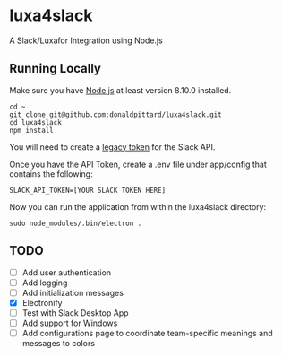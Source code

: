 # luxa4slack
A Slack/Luxafor Integration using Node.js

## Running Locally
Make sure you have [Node.js](https://nodejs.org/en/) at least version 8.10.0 installed.

```
cd ~
git clone git@github.com:donaldpittard/luxa4slack.git
cd luxa4slack
npm install
```

You will need to create a [legacy token](https://api.slack.com/custom-integrations/legacy-tokens) for the Slack API.

Once you have the API Token, create a .env file under app/config that contains the following:
```
SLACK_API_TOKEN=[YOUR SLACK TOKEN HERE]
```

Now you can run the application from within the luxa4slack directory:
```
sudo node_modules/.bin/electron .
```

## TODO
- [ ] Add user authentication
- [ ] Add logging
- [ ] Add initialization messages
- [X] Electronify
- [ ] Test with Slack Desktop App
- [ ] Add support for Windows
- [ ] Add configurations page to coordinate team-specific meanings and messages to colors
